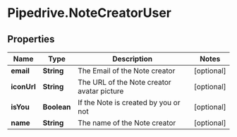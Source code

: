 # Pipedrive.NoteCreatorUser

## Properties

Name | Type | Description | Notes
------------ | ------------- | ------------- | -------------
**email** | **String** | The Email of the Note creator | [optional] 
**iconUrl** | **String** | The URL of the Note creator avatar picture | [optional] 
**isYou** | **Boolean** | If the Note is created by you or not | [optional] 
**name** | **String** | The name of the Note creator | [optional] 


